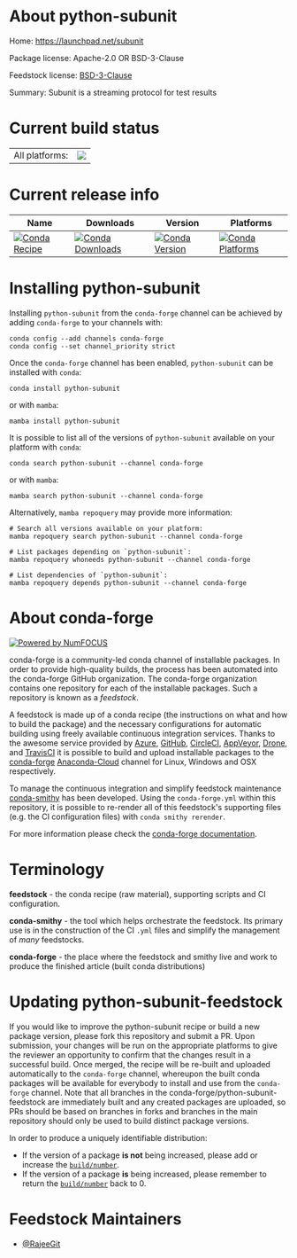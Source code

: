 About python-subunit
====================

Home: https://launchpad.net/subunit

Package license: Apache-2.0 OR BSD-3-Clause

Feedstock license: [BSD-3-Clause](https://github.com/conda-forge/python-subunit-feedstock/blob/main/LICENSE.txt)

Summary: Subunit is a streaming protocol for test results

Current build status
====================


<table><tr><td>All platforms:</td>
    <td>
      <a href="https://dev.azure.com/conda-forge/feedstock-builds/_build/latest?definitionId=13409&branchName=main">
        <img src="https://dev.azure.com/conda-forge/feedstock-builds/_apis/build/status/python-subunit-feedstock?branchName=main">
      </a>
    </td>
  </tr>
</table>

Current release info
====================

| Name | Downloads | Version | Platforms |
| --- | --- | --- | --- |
| [![Conda Recipe](https://img.shields.io/badge/recipe-python--subunit-green.svg)](https://anaconda.org/conda-forge/python-subunit) | [![Conda Downloads](https://img.shields.io/conda/dn/conda-forge/python-subunit.svg)](https://anaconda.org/conda-forge/python-subunit) | [![Conda Version](https://img.shields.io/conda/vn/conda-forge/python-subunit.svg)](https://anaconda.org/conda-forge/python-subunit) | [![Conda Platforms](https://img.shields.io/conda/pn/conda-forge/python-subunit.svg)](https://anaconda.org/conda-forge/python-subunit) |

Installing python-subunit
=========================

Installing `python-subunit` from the `conda-forge` channel can be achieved by adding `conda-forge` to your channels with:

```
conda config --add channels conda-forge
conda config --set channel_priority strict
```

Once the `conda-forge` channel has been enabled, `python-subunit` can be installed with `conda`:

```
conda install python-subunit
```

or with `mamba`:

```
mamba install python-subunit
```

It is possible to list all of the versions of `python-subunit` available on your platform with `conda`:

```
conda search python-subunit --channel conda-forge
```

or with `mamba`:

```
mamba search python-subunit --channel conda-forge
```

Alternatively, `mamba repoquery` may provide more information:

```
# Search all versions available on your platform:
mamba repoquery search python-subunit --channel conda-forge

# List packages depending on `python-subunit`:
mamba repoquery whoneeds python-subunit --channel conda-forge

# List dependencies of `python-subunit`:
mamba repoquery depends python-subunit --channel conda-forge
```


About conda-forge
=================

[![Powered by
NumFOCUS](https://img.shields.io/badge/powered%20by-NumFOCUS-orange.svg?style=flat&colorA=E1523D&colorB=007D8A)](https://numfocus.org)

conda-forge is a community-led conda channel of installable packages.
In order to provide high-quality builds, the process has been automated into the
conda-forge GitHub organization. The conda-forge organization contains one repository
for each of the installable packages. Such a repository is known as a *feedstock*.

A feedstock is made up of a conda recipe (the instructions on what and how to build
the package) and the necessary configurations for automatic building using freely
available continuous integration services. Thanks to the awesome service provided by
[Azure](https://azure.microsoft.com/en-us/services/devops/), [GitHub](https://github.com/),
[CircleCI](https://circleci.com/), [AppVeyor](https://www.appveyor.com/),
[Drone](https://cloud.drone.io/welcome), and [TravisCI](https://travis-ci.com/)
it is possible to build and upload installable packages to the
[conda-forge](https://anaconda.org/conda-forge) [Anaconda-Cloud](https://anaconda.org/)
channel for Linux, Windows and OSX respectively.

To manage the continuous integration and simplify feedstock maintenance
[conda-smithy](https://github.com/conda-forge/conda-smithy) has been developed.
Using the ``conda-forge.yml`` within this repository, it is possible to re-render all of
this feedstock's supporting files (e.g. the CI configuration files) with ``conda smithy rerender``.

For more information please check the [conda-forge documentation](https://conda-forge.org/docs/).

Terminology
===========

**feedstock** - the conda recipe (raw material), supporting scripts and CI configuration.

**conda-smithy** - the tool which helps orchestrate the feedstock.
                   Its primary use is in the construction of the CI ``.yml`` files
                   and simplify the management of *many* feedstocks.

**conda-forge** - the place where the feedstock and smithy live and work to
                  produce the finished article (built conda distributions)


Updating python-subunit-feedstock
=================================

If you would like to improve the python-subunit recipe or build a new
package version, please fork this repository and submit a PR. Upon submission,
your changes will be run on the appropriate platforms to give the reviewer an
opportunity to confirm that the changes result in a successful build. Once
merged, the recipe will be re-built and uploaded automatically to the
`conda-forge` channel, whereupon the built conda packages will be available for
everybody to install and use from the `conda-forge` channel.
Note that all branches in the conda-forge/python-subunit-feedstock are
immediately built and any created packages are uploaded, so PRs should be based
on branches in forks and branches in the main repository should only be used to
build distinct package versions.

In order to produce a uniquely identifiable distribution:
 * If the version of a package **is not** being increased, please add or increase
   the [``build/number``](https://docs.conda.io/projects/conda-build/en/latest/resources/define-metadata.html#build-number-and-string).
 * If the version of a package **is** being increased, please remember to return
   the [``build/number``](https://docs.conda.io/projects/conda-build/en/latest/resources/define-metadata.html#build-number-and-string)
   back to 0.

Feedstock Maintainers
=====================

* [@RajeeGit](https://github.com/RajeeGit/)

